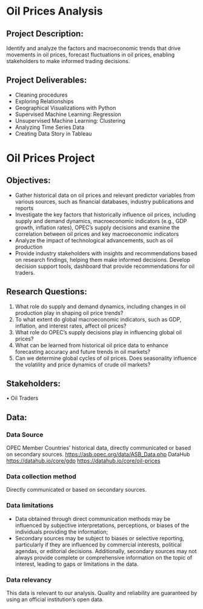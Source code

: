 # Oil Prices Analysis
## Project Description:
Identify and analyze the factors and macroeconomic trends that drive movements in oil prices,
forecast fluctuations in oil prices, enabling stakeholders to make informed trading decisions.

## Project Deliverables:
- Cleaning procedures
- Exploring Relationships
- Geographical Visualizations with Python
- Supervised Machine Learning: Regression
- Unsupervised Machine Learning: Clustering
- Analyzing Time Series Data
- Creating Data Story in Tableau

# Oil Prices Project
## Objectives:
- Gather historical data on oil prices and relevant predictor variables from various sources,
such as financial databases, industry publications and reports
- Investigate the key factors that historically influence oil prices, including supply and demand dynamics, macroeconomic indicators (e.g., GDP growth, inflation rates), OPEC’s supply decisions and examine the correlation between oil prices and key macroeconomic indicators
- Analyze the impact of technological advancements, such as oil production
- Provide industry stakeholders with insights and recommendations based on research findings, helping them make informed decisions. Develop decision support tools, dashboard that provide recommendations for oil traders.
## Research Questions:
1. What role do supply and demand dynamics, including changes in oil production play in shaping oil price trends?
2. To what extent do global macroeconomic indicators, such as GDP, inflation, and interest rates, affect oil prices?
3. What role do OPEC’s supply decisions play in influencing global oil prices?
4. What can be learned from historical oil price data to enhance forecasting accuracy and future trends in oil markets?
5. Can we determine global cycles of oil prices. Does seasonality influence the volatility and price dynamics of crude oil markets?
## Stakeholders:
• Oil Traders
## Data:
### Data Source
OPEC Member Countries’ historical data, directly communicated or based on secondary sources. https://asb.opec.org/data/ASB_Data.php
DataHub https://datahub.io/core/gdp https://datahub.io/core/oil-prices
### Data collection method
Directly communicated or based on secondary sources.

### Data limitations
- Data obtained through direct communication methods may be influenced by subjective interpretations, perceptions, or biases of the individuals providing the information;
- Secondary sources may be subject to biases or selective reporting, particularly if they are influenced by commercial interests, political agendas, or editorial decisions. Additionally, secondary sources may not always provide complete or comprehensive information on the topic of interest, leading to gaps or limitations in the data.
### Data relevancy
This data is relevant to our analysis. Quality and reliability are guaranteed by using an official institution’s open data.
